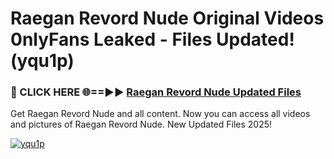 # Raegan Revord Nude Original Videos 0nlyFans Leaked - Files Updated! (yqu1p)

<h3>🔴 CLICK HERE 🌐==►► <a href="https://tinyurl.com/yrmya6cz" rel="nofollow">Raegan Revord Nude Updated Files</a></h3>

Get Raegan Revord Nude and all content. Now you can access all videos and pictures of Raegan Revord Nude. New Updated Files 2025!

[![yqu1p](https://i.imgur.com/FMdXYCs.gif)](https://tinyurl.com/yrmya6cz)
